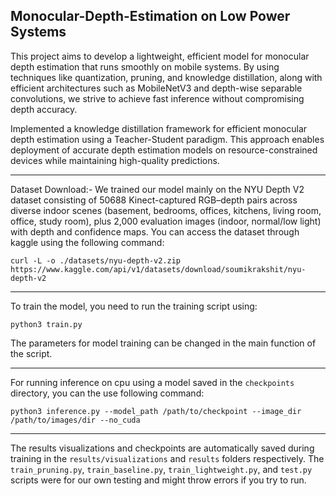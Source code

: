 ## Monocular-Depth-Estimation on Low Power Systems

This project aims to develop a lightweight, efficient model for monocular depth estimation that runs smoothly on mobile systems. By using techniques like quantization, pruning, and knowledge distillation, along with efficient architectures such as MobileNetV3 and depth-wise separable convolutions, we strive to achieve fast inference without compromising depth accuracy.

Implemented a knowledge distillation framework for efficient monocular depth estimation using a Teacher-Student paradigm. This approach enables deployment of accurate depth estimation models on resource-constrained devices while maintaining high-quality predictions.

-------------------------

Dataset Download:-
We trained our model mainly on the NYU Depth V2 dataset consisting of 50688 Kinect-captured RGB–depth pairs across diverse indoor scenes (basement, bedrooms, offices, kitchens, living room, office, study room), plus 2,000 evaluation images (indoor, normal/low light) with depth and confidence maps.
You can access the dataset through kaggle using the following command:
```
curl -L -o ./datasets/nyu-depth-v2.zip https://www.kaggle.com/api/v1/datasets/download/soumikrakshit/nyu-depth-v2
```

------------------------

To train the model, you need to run the training script using:
```
python3 train.py
```
The parameters for model training can be changed in the main function of the script.

-----------------------------

For running inference on cpu using a model saved in the `checkpoints` directory, you can the use following command:
```
python3 inference.py --model_path /path/to/checkpoint --image_dir /path/to/images/dir --no_cuda
```
---------------------------
The results visualizations and checkpoints are automatically saved during training in the `results/visualizations` and `results` folders respectively.
The `train_pruning.py`, `train_baseline.py`, `train_lightweight.py`, and `test.py` scripts were for our own testing and might throw errors if you try to run.

